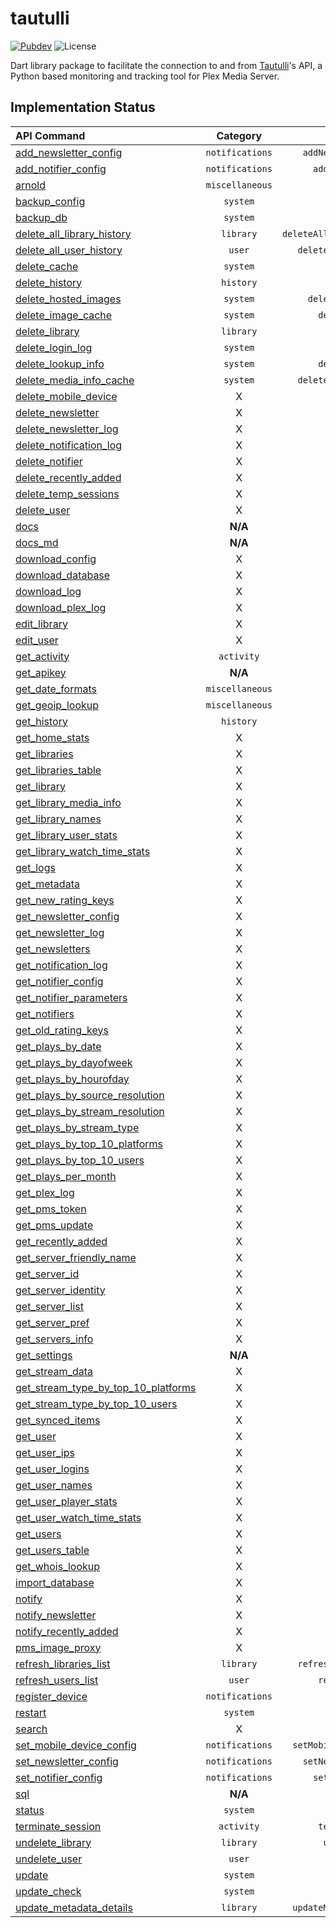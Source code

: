 # tautulli

[![Pubdev][pubdev-shield]][pubdev]
![License][license-shield]

Dart library package to facilitate the connection to and from [Tautulli](https://tautulli.com)'s API, a Python based monitoring and tracking tool for Plex Media Server.

## Implementation Status

| API Command | Category | Method |
| :---------- | :------: | -----: |
| [add_newsletter_config][api:add_newsletter_config]                                | `notifications` | `addNewsletterConfig()` |
| [add_notifier_config][api:add_notifier_config]                                    | `notifications` | `addNotifierConfig()` |
| [arnold][api:arnold]                                                              | `miscellaneous` | `arnold()` |
| [backup_config][api:backup_config]                                                | `system`        | `backupConfig()` |
| [backup_db][api:backup_db]                                                        | `system`        | `backupDB()` |
| [delete_all_library_history][api:delete_all_library_history]                      | `library`       | `deleteAllLibraryHistory()` |
| [delete_all_user_history][api:delete_all_user_history]                            | `user`          | `deleteAllUserHistory()` |
| [delete_cache][api:delete_cache]                                                  | `system`        | `deleteCache()` |
| [delete_history][api:delete_history]                                              | `history`       | `deleteHistory()` |
| [delete_hosted_images][api:delete_hosted_images]                                  | `system`        | `deleteHostedImages()` |
| [delete_image_cache][api:delete_image_cache]                                      | `system`        | `deleteImageCache()` |
| [delete_library][api:delete_library]                                              | `library`       | `deleteLibrary()` |
| [delete_login_log][api:delete_login_log]                                          | `system`        | `deleteLoginLog()` |
| [delete_lookup_info][api:delete_lookup_info]                                      | `system`        | `deleteLookupInfo()` |
| [delete_media_info_cache][api:delete_media_info_cache]                            | `system`        | `deleteMediaInfoCache()` |
| [delete_mobile_device][api:delete_mobile_device]                                  | X               | X |
| [delete_newsletter][api:delete_newsletter]                                        | X               | X |
| [delete_newsletter_log][api:delete_newsletter_log]                                | X               | X |
| [delete_notification_log][api:delete_notification_log]                            | X               | X |
| [delete_notifier][api:delete_notifier]                                            | X               | X |
| [delete_recently_added][api:delete_recently_added]                                | X               | X |
| [delete_temp_sessions][api:delete_temp_sessions]                                  | X               | X |
| [delete_user][api:delete_user]                                                    | X               | X |
| [docs][api:docs]                                                                  | **N/A**         | **N/A** |
| [docs_md][api:docs_md]                                                            | **N/A**         | **N/A** |
| [download_config][api:download_config]                                            | X               | X |
| [download_database][api:download_database]                                        | X               | X |
| [download_log][api:download_log]                                                  | X               | X |
| [download_plex_log][api:download_plex_log]                                        | X               | X |
| [edit_library][api:edit_library]                                                  | X               | X |
| [edit_user][api:edit_user]                                                        | X               | X |
| [get_activity][api:get_activity]                                                  | `activity`      | `getActivity()` |
| [get_apikey][api:get_apikey]                                                      | **N/A**         | **N/A** |
| [get_date_formats][api:get_date_formats]                                          | `miscellaneous` | `getDateFormats()` |
| [get_geoip_lookup][api:get_geoip_lookup]                                          | `miscellaneous` | `getGeoIPLookup()` |
| [get_history][api:get_history]                                                    | `history`       | `getHistory()` |
| [get_home_stats][api:get_home_stats]                                              | X               | X |
| [get_libraries][api:get_libraries]                                                | X               | X |
| [get_libraries_table][api:get_libraries_table]                                    | X               | X |
| [get_library][api:get_library]                                                    | X               | X |
| [get_library_media_info][api:get_library_media_info]                              | X               | X |
| [get_library_names][api:get_library_names]                                        | X               | X |
| [get_library_user_stats][api:get_library_user_stats]                              | X               | X |
| [get_library_watch_time_stats][api:get_library_watch_time_stats]                  | X               | X |
| [get_logs][api:get_logs]                                                          | X               | X |
| [get_metadata][api:get_metadata]                                                  | X               | X |
| [get_new_rating_keys][api:get_new_rating_keys]                                    | X               | X |
| [get_newsletter_config][api:get_newsletter_config]                                | X               | X |
| [get_newsletter_log][api:get_newsletter_log]                                      | X               | X |
| [get_newsletters][api:get_newsletters]                                            | X               | X |
| [get_notification_log][api:get_notification_log]                                  | X               | X |
| [get_notifier_config][api:get_notifier_config]                                    | X               | X |
| [get_notifier_parameters][api:get_notifier_parameters]                            | X               | X |
| [get_notifiers][api:get_notifiers]                                                | X               | X |
| [get_old_rating_keys][api:get_old_rating_keys]                                    | X               | X |
| [get_plays_by_date][api:get_plays_by_date]                                        | X               | X |
| [get_plays_by_dayofweek][api:get_plays_by_dayofweek]                              | X               | X |
| [get_plays_by_hourofday][api:get_plays_by_hourofday]                              | X               | X |
| [get_plays_by_source_resolution][api:get_plays_by_source_resolution]              | X               | X |
| [get_plays_by_stream_resolution][api:get_plays_by_stream_resolution]              | X               | X |
| [get_plays_by_stream_type][api:get_plays_by_stream_type]                          | X               | X |
| [get_plays_by_top_10_platforms][api:get_plays_by_top_10_platforms]                | X               | X |
| [get_plays_by_top_10_users][api:get_plays_by_top_10_users]                        | X               | X |
| [get_plays_per_month][api:get_plays_per_month]                                    | X               | X |
| [get_plex_log][api:get_plex_log]                                                  | X               | X |
| [get_pms_token][api:get_pms_token]                                                | X               | X |
| [get_pms_update][api:get_pms_update]                                              | X               | X |
| [get_recently_added][api:get_recently_added]                                      | X               | X |
| [get_server_friendly_name][api:get_server_friendly_name]                          | X               | X |
| [get_server_id][api:get_server_id]                                                | X               | X |
| [get_server_identity][api:get_server_identity]                                    | X               | X |
| [get_server_list][api:get_server_list]                                            | X               | X |
| [get_server_pref][api:get_server_pref]                                            | X               | X |
| [get_servers_info][api:get_servers_info]                                          | X               | X |
| [get_settings][api:get_settings]                                                  | **N/A**         | **N/A** |
| [get_stream_data][api:get_stream_data]                                            | X               | X |
| [get_stream_type_by_top_10_platforms][api:get_stream_type_by_top_10_platforms]    | X               | X |
| [get_stream_type_by_top_10_users][api:get_stream_type_by_top_10_users]            | X               | X |
| [get_synced_items][api:get_synced_items]                                          | X               | X |
| [get_user][api:get_user]                                                          | X               | X |
| [get_user_ips][api:get_user_ips]                                                  | X               | X |
| [get_user_logins][api:get_user_logins]                                            | X               | X |
| [get_user_names][api:get_user_names]                                              | X               | X |
| [get_user_player_stats][api:get_user_player_stats]                                | X               | X |
| [get_user_watch_time_stats][api:get_user_watch_time_stats]                        | X               | X |
| [get_users][api:get_users]                                                        | X               | X |
| [get_users_table][api:get_users_table]                                            | X               | X |
| [get_whois_lookup][api:get_whois_lookup]                                          | X               | X |
| [import_database][api:import_database]                                            | X               | X |
| [notify][api:notify]                                                              | X               | X |
| [notify_newsletter][api:notify_newsletter]                                        | X               | X |
| [notify_recently_added][api:notify_recently_added]                                | X               | X |
| [pms_image_proxy][api:pms_image_proxy]                                            | X               | X |
| [refresh_libraries_list][api:refresh_libraries_list]                              | `library`       | `refreshLibrariesList()` |
| [refresh_users_list][api:refresh_users_list]                                      | `user`          | `refreshUsersList()` |
| [register_device][api:register_device]                                            | `notifications` | `registerDevice()` |
| [restart][api:restart]                                                            | `system`        | `restart()` |
| [search][api:search]                                                              | X               | X |
| [set_mobile_device_config][api:set_mobile_device_config]                          | `notifications` | `setMobileDeviceConfig()` |
| [set_newsletter_config][api:set_newsletter_config]                                | `notifications` | `setNewsletterConfig()` |
| [set_notifier_config][api:set_notifier_config]                                    | `notifications` | `setNotifierConfig()` |
| [sql][api:sql]                                                                    | **N/A**         | **N/A** |
| [status][api:status]                                                              | `system`        | `status()` |
| [terminate_session][api:terminate_session]                                        | `activity`      | `terminateSession()` |
| [undelete_library][api:undelete_library]                                          | `library`       | `undeleteLibrary()` |
| [undelete_user][api:undelete_user]                                                | `user`          | `undeleteUser()` |
| [update][api:update]                                                              | `system`        | `update()` |
| [update_check][api:update_check]                                                  | `system`        | `updateCheck()` |
| [update_metadata_details][api:update_metadata_details]                            | `library`       | `updateMetadataDetails()` |

[api:add_newsletter_config]: https://github.com/Tautulli/Tautulli/blob/master/API.md#add_newsletter_config
[api:add_notifier_config]: https://github.com/Tautulli/Tautulli/blob/master/API.md#add_notifier_config
[api:arnold]: https://github.com/Tautulli/Tautulli/blob/master/API.md#arnold
[api:backup_config]: https://github.com/Tautulli/Tautulli/blob/master/API.md#backup_config
[api:backup_db]: https://github.com/Tautulli/Tautulli/blob/master/API.md#backup_db
[api:delete_all_library_history]: https://github.com/Tautulli/Tautulli/blob/master/API.md#delete_all_library_history
[api:delete_all_user_history]: https://github.com/Tautulli/Tautulli/blob/master/API.md#delete_all_user_history
[api:delete_cache]: https://github.com/Tautulli/Tautulli/blob/master/API.md#delete_cache
[api:delete_history]: https://github.com/Tautulli/Tautulli/blob/master/API.md#delete_history
[api:delete_hosted_images]: https://github.com/Tautulli/Tautulli/blob/master/API.md#delete_hosted_images
[api:delete_image_cache]: https://github.com/Tautulli/Tautulli/blob/master/API.md#delete_image_cache
[api:delete_library]: https://github.com/Tautulli/Tautulli/blob/master/API.md#delete_library
[api:delete_login_log]: https://github.com/Tautulli/Tautulli/blob/master/API.md#delete_login_log
[api:delete_lookup_info]: https://github.com/Tautulli/Tautulli/blob/master/API.md#delete_lookup_info
[api:delete_media_info_cache]: https://github.com/Tautulli/Tautulli/blob/master/API.md#delete_media_info_cache
[api:delete_mobile_device]: https://github.com/Tautulli/Tautulli/blob/master/API.md#delete_mobile_device
[api:delete_newsletter]: https://github.com/Tautulli/Tautulli/blob/master/API.md#delete_newsletter
[api:delete_newsletter_log]: https://github.com/Tautulli/Tautulli/blob/master/API.md#delete_newsletter_log
[api:delete_notification_log]: https://github.com/Tautulli/Tautulli/blob/master/API.md#delete_notification_log
[api:delete_notifier]: https://github.com/Tautulli/Tautulli/blob/master/API.md#delete_notifier
[api:delete_recently_added]: https://github.com/Tautulli/Tautulli/blob/master/API.md#delete_recently_added
[api:delete_temp_sessions]: https://github.com/Tautulli/Tautulli/blob/master/API.md#delete_newsletter
[api:delete_user]: https://github.com/Tautulli/Tautulli/blob/master/API.md#delete_user
[api:docs]: https://github.com/Tautulli/Tautulli/blob/master/API.md#docs
[api:docs_md]: https://github.com/Tautulli/Tautulli/blob/master/API.md#docs_md
[api:download_config]: https://github.com/Tautulli/Tautulli/blob/master/API.md#download_config
[api:download_database]: https://github.com/Tautulli/Tautulli/blob/master/API.md#download_database
[api:download_log]: https://github.com/Tautulli/Tautulli/blob/master/API.md#download_log
[api:download_plex_log]: https://github.com/Tautulli/Tautulli/blob/master/API.md#download_plex_log
[api:edit_library]: https://github.com/Tautulli/Tautulli/blob/master/API.md#edit_library
[api:edit_user]: https://github.com/Tautulli/Tautulli/blob/master/API.md#edit_user
[api:get_activity]: https://github.com/Tautulli/Tautulli/blob/master/API.md#get_activity
[api:get_apikey]: https://github.com/Tautulli/Tautulli/blob/master/API.md#get_apikey
[api:get_date_formats]: https://github.com/Tautulli/Tautulli/blob/master/API.md#get_date_formats
[api:get_geoip_lookup]: https://github.com/Tautulli/Tautulli/blob/master/API.md#get_geoip_lookup
[api:get_history]: https://github.com/Tautulli/Tautulli/blob/master/API.md#get_history
[api:get_home_stats]: https://github.com/Tautulli/Tautulli/blob/master/API.md#get_home_stats
[api:get_libraries]: https://github.com/Tautulli/Tautulli/blob/master/API.md#get_libraries=
[api:get_libraries_table]: https://github.com/Tautulli/Tautulli/blob/master/API.md#get_libraries_table
[api:get_library]: https://github.com/Tautulli/Tautulli/blob/master/API.md#get_library
[api:get_library_media_info]: https://github.com/Tautulli/Tautulli/blob/master/API.md#get_library_media_info
[api:get_library_names]: https://github.com/Tautulli/Tautulli/blob/master/API.md#get_library_names
[api:get_library_user_stats]: https://github.com/Tautulli/Tautulli/blob/master/API.md#get_library_user_stats
[api:get_library_watch_time_stats]: https://github.com/Tautulli/Tautulli/blob/master/API.md#get_library_watch_time_stats
[api:get_logs]: https://github.com/Tautulli/Tautulli/blob/master/API.md#get_logs
[api:get_metadata]: https://github.com/Tautulli/Tautulli/blob/master/API.md#get_metadata
[api:get_new_rating_keys]: https://github.com/Tautulli/Tautulli/blob/master/API.md#get_new_rating_keys
[api:get_newsletter_config]: https://github.com/Tautulli/Tautulli/blob/master/API.md#get_newsletter_config
[api:get_newsletter_log]: https://github.com/Tautulli/Tautulli/blob/master/API.md#get_newsletter_log
[api:get_newsletters]: https://github.com/Tautulli/Tautulli/blob/master/API.md#get_newsletters
[api:get_notification_log]: https://github.com/Tautulli/Tautulli/blob/master/API.md#get_notification_log
[api:get_notifier_config]: https://github.com/Tautulli/Tautulli/blob/master/API.md#get_notifier_config
[api:get_notifier_parameters]: https://github.com/Tautulli/Tautulli/blob/master/API.md#get_notifier_parameters
[api:get_notifiers]: https://github.com/Tautulli/Tautulli/blob/master/API.md#get_notifiers
[api:get_old_rating_keys]: https://github.com/Tautulli/Tautulli/blob/master/API.md#get_old_rating_keys
[api:get_plays_by_date]: https://github.com/Tautulli/Tautulli/blob/master/API.md#get_plays_by_date
[api:get_plays_by_dayofweek]: https://github.com/Tautulli/Tautulli/blob/master/API.md#get_plays_by_dayofweek
[api:get_plays_by_hourofday]: https://github.com/Tautulli/Tautulli/blob/master/API.md#get_plays_by_hourofday
[api:get_plays_by_source_resolution]: https://github.com/Tautulli/Tautulli/blob/master/API.md#get_plays_by_source_resolution
[api:get_plays_by_stream_resolution]: https://github.com/Tautulli/Tautulli/blob/master/API.md#get_plays_by_stream_resolution
[api:get_plays_by_stream_type]: https://github.com/Tautulli/Tautulli/blob/master/API.md#get_plays_by_stream_type
[api:get_plays_by_top_10_platforms]: https://github.com/Tautulli/Tautulli/blob/master/API.md#get_plays_by_top_10_platforms
[api:get_plays_by_top_10_users]: https://github.com/Tautulli/Tautulli/blob/master/API.md#get_plays_by_top_10_users
[api:get_plays_per_month]: https://github.com/Tautulli/Tautulli/blob/master/API.md#get_plays_per_month
[api:get_plex_log]: https://github.com/Tautulli/Tautulli/blob/master/API.md#get_plex_log
[api:get_pms_token]: https://github.com/Tautulli/Tautulli/blob/master/API.md#get_pms_token
[api:get_pms_update]: https://github.com/Tautulli/Tautulli/blob/master/API.md#get_pms_update
[api:get_recently_added]: https://github.com/Tautulli/Tautulli/blob/master/API.md#get_recently_added
[api:get_server_friendly_name]: https://github.com/Tautulli/Tautulli/blob/master/API.md#get_server_friendly_name
[api:get_server_id]: https://github.com/Tautulli/Tautulli/blob/master/API.md#get_server_id
[api:get_server_identity]: https://github.com/Tautulli/Tautulli/blob/master/API.md#get_server_identity
[api:get_server_list]: https://github.com/Tautulli/Tautulli/blob/master/API.md#get_server_list
[api:get_server_pref]: https://github.com/Tautulli/Tautulli/blob/master/API.md#get_server_pref
[api:get_servers_info]: https://github.com/Tautulli/Tautulli/blob/master/API.md#get_servers_info
[api:get_settings]: https://github.com/Tautulli/Tautulli/blob/master/API.md#get_settings
[api:get_stream_data]: https://github.com/Tautulli/Tautulli/blob/master/API.md#get_stream_data
[api:get_stream_type_by_top_10_platforms]: https://github.com/Tautulli/Tautulli/blob/master/API.md#get_stream_type_by_top_10_platforms
[api:get_stream_type_by_top_10_users]: https://github.com/Tautulli/Tautulli/blob/master/API.md#get_stream_type_by_top_10_users
[api:get_synced_items]: https://github.com/Tautulli/Tautulli/blob/master/API.md#get_synced_items
[api:get_user]: https://github.com/Tautulli/Tautulli/blob/master/API.md#get_user
[api:get_user_ips]: https://github.com/Tautulli/Tautulli/blob/master/API.md#get_user_ips
[api:get_user_logins]: https://github.com/Tautulli/Tautulli/blob/master/API.md#get_user_logins
[api:get_user_names]: https://github.com/Tautulli/Tautulli/blob/master/API.md#get_user_names
[api:get_user_player_stats]: https://github.com/Tautulli/Tautulli/blob/master/API.md#get_user_player_stats
[api:get_user_watch_time_stats]: https://github.com/Tautulli/Tautulli/blob/master/API.md#get_user_watch_time_stats
[api:get_users]: https://github.com/Tautulli/Tautulli/blob/master/API.md#get_users
[api:get_users_table]: https://github.com/Tautulli/Tautulli/blob/master/API.md#get_users_table
[api:get_whois_lookup]: https://github.com/Tautulli/Tautulli/blob/master/API.md#get_whois_lookup
[api:import_database]: https://github.com/Tautulli/Tautulli/blob/master/API.md#import_database
[api:notify]: https://github.com/Tautulli/Tautulli/blob/master/API.md#notify
[api:notify_newsletter]: https://github.com/Tautulli/Tautulli/blob/master/API.md#notify_newsletter
[api:notify_recently_added]: https://github.com/Tautulli/Tautulli/blob/master/API.md#notify_recently_added
[api:pms_image_proxy]: https://github.com/Tautulli/Tautulli/blob/master/API.md#pms_image_proxy
[api:refresh_libraries_list]: https://github.com/Tautulli/Tautulli/blob/master/API.md#refresh_libraries_list
[api:refresh_users_list]: https://github.com/Tautulli/Tautulli/blob/master/API.md#refresh_users_list
[api:register_device]: https://github.com/Tautulli/Tautulli/blob/master/API.md#register_device
[api:restart]: https://github.com/Tautulli/Tautulli/blob/master/API.md#restart
[api:search]: https://github.com/Tautulli/Tautulli/blob/master/API.md#search
[api:set_mobile_device_config]: https://github.com/Tautulli/Tautulli/blob/master/API.md#set_mobile_device_config
[api:set_newsletter_config]: https://github.com/Tautulli/Tautulli/blob/master/API.md#set_newsletter_config
[api:set_notifier_config]: https://github.com/Tautulli/Tautulli/blob/master/API.md#set_notifier_config
[api:sql]: https://github.com/Tautulli/Tautulli/blob/master/API.md#sql
[api:status]: https://github.com/Tautulli/Tautulli/blob/master/API.md#status
[api:terminate_session]: https://github.com/Tautulli/Tautulli/blob/master/API.md#terminate_session
[api:undelete_library]: https://github.com/Tautulli/Tautulli/blob/master/API.md#undelete_library
[api:undelete_user]: https://github.com/Tautulli/Tautulli/blob/master/API.md#undelete_user
[api:update]: https://github.com/Tautulli/Tautulli/blob/master/API.md#update
[api:update_check]: https://github.com/Tautulli/Tautulli/blob/master/API.md#update_check
[api:update_metadata_details]: https://github.com/Tautulli/Tautulli/blob/master/API.md#update_metadata_details

[license-shield]: https://img.shields.io/github/license/CometTools/Packages?style=for-the-badge
[pubdev]: https://pub.dev/packages/tautulli/
[pubdev-shield]: https://img.shields.io/pub/v/tautulli.svg?style=for-the-badge
